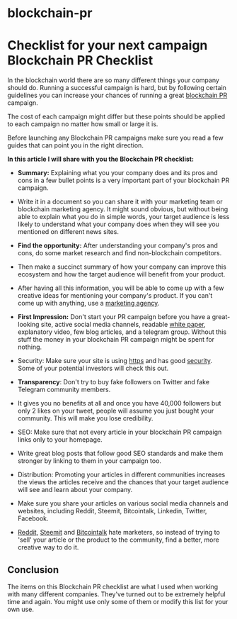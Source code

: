# blockchain-pr
Checklist for your next campaign 
**Blockchain PR Checklist**
===========================

In the blockchain world there are so many different things your company should do. Running a successful campaign is hard, but by following certain guidelines you can increase your chances of running a great [blockchain PR](https://guerrillabuzz.com/blockchain-pr/) campaign.

The cost of each campaign might differ but these points should be applied to each campaign no matter how small or large it is.

Before launching any Blockchain PR campaigns make sure you read a few guides that can point you in the right direction.

**In this article I will share with you the Blockchain PR checklist:**

-   **Summary:** Explaining what you your company does and its pros and cons in a few bullet  points is a very important part of your blockchain PR campaign.

-   Write it in a document so you can share it with your marketing team or blockchain marketing agency. It might sound obvious, but without being able to explain what you do in simple words, your target audience is less likely to understand what your company does when they will see you mentioned on different news sites.

-   **Find the opportunity:** After understanding your company's pros and cons, do some market research and find non-blockchain competitors.

-   Then make a succinct summary of how your company can improve this ecosystem and how the target audience will benefit from your product.

-   After having all this information, you will be able to come up with a few creative ideas for mentioning your company's product. If you can't come up with anything, use a [marketing agency](https://guerrillabuzz.com/). 

-   **First Impression:** Don't start your PR campaign before you have a great-looking site, active social media channels, readable [white paper](https://www.investopedia.com/terms/w/whitepaper.asp), explanatory video, few blog articles, and a telegram group. Without this stuff the money in your blockchain PR campaign might be spent for nothing.

-   Security: Make sure your site is using [https](https://en.wikipedia.org/wiki/HTTPS) and has good [security](https://www.hostgator.com/blog/how-secure-is-your-website-free-website-security-checklist/). Some of your potential investors will check this out. 

-   **Transparency**: Don't try to buy fake followers on Twitter and fake Telegram community members.

-   It gives you no benefits at all and once you have 40,000 followers but only 2 likes on your tweet, people will assume you just bought your community. This will make you lose credibility.

-   SEO: Make sure that not every article in your blockchain PR campaign links only to your homepage.

-   Write great blog posts that follow good SEO standards and make them stronger by linking to them in your campaign too. 

-   Distribution: Promoting your articles in different communities increases the views the articles receive and the chances that your target audience will see and learn about your company.

-   Make sure you share your articles on various social media channels and websites, including Reddit, Steemit, Bitcointalk, Linkedin, Twitter, Facebook.

-   [Reddit](https://reddit.com/), [Steemit](https://steemit.com/) and [Bitcointalk](https://bitcointalk.org/) hate marketers, so instead of trying to  'sell' your article or the product to the community, find a better, more creative way to do it.

Conclusion
----------

The items  on this Blockchain PR checklist are what I used when working with many different companies. They've turned out to be extremely helpful time and again. You might use only some of them or modify this list for your own use.
